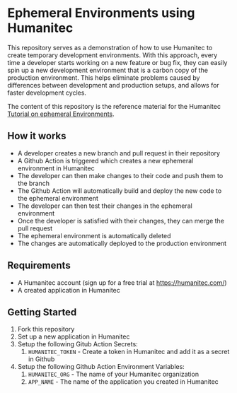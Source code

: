 # Ephemeral Environments using Humanitec

This repository serves as a demonstration of how to use Humanitec to create temporary development environments. 
With this approach, every time a developer starts working on a new feature or bug fix, they can easily spin up a new development environment that is a carbon copy of the production environment. This helps eliminate problems caused by differences between development and production setups, and allows for faster development cycles.

The content of this repository is the reference material for the Humanitec [Tutorial on ephemeral Environments](https://developer.humanitec.com/introduction/tutorials/deploy-ephemeral-environments).

## How it works

- A developer creates a new branch and pull request in their repository
- A Github Action is triggered which creates a new ephemeral environment in Humanitec
- The developer can then make changes to their code and push them to the branch
- The Github Action will automatically build and deploy the new code to the ephemeral environment
- The developer can then test their changes in the ephemeral environment
- Once the developer is satisfied with their changes, they can merge the pull request
- The ephemeral environment is automatically deleted
- The changes are automatically deployed to the production environment

## Requirements

- A Humanitec account (sign up for a free trial at https://humanitec.com/)
- A created application in Humanitec

## Getting Started

 1. Fork this repository
 2. Set up a new application in Humanitec
 3. Setup the following Gitub Action Secrets:
    1. `HUMANITEC_TOKEN` - Create a token in Humanitec and add it as a secret in Github
 4. Setup the following Github Action Environment Variables:
    1. `HUMANITEC_ORG` - The name of your Humanitec organization
    2. `APP_NAME` - The name of the application you created in Humanitec
